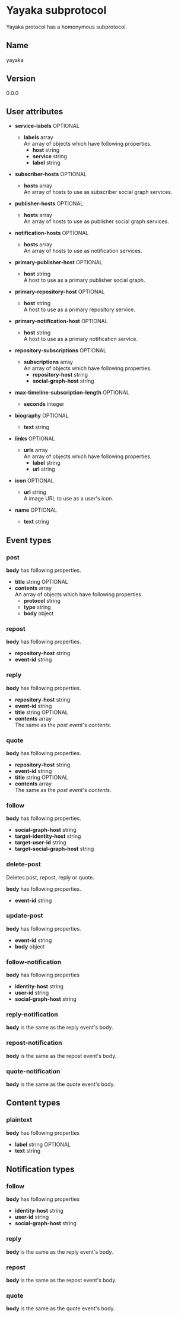 # Yayaka subprotocol

Yayaka protocol has a homonymous subprotocol.


## Name

yayaka


## Version

0.0.0


## User attributes

- **service-labels** OPTIONAL
  - **labels** array  
    An array of objects which have following properties.
    - **host** string
    - **service** string
    - **label** string

- **subscriber-hosts** OPTIONAL
  - **hosts** array  
    An array of hosts to use as subscriber social graph services.

- **publisher-hosts** OPTIONAL
  - **hosts** array  
    An array of hosts to use as publisher social graph services.

- **notification-hosts** OPTIONAL
  - **hosts** array  
    An array of hosts to use as notification services.

- **primary-publisher-host** OPTIONAL
  - **host** string  
    A host to use as a primary publisher social graph.

- **primary-repository-host** OPTIONAL
  - **host** string  
    A host to use as a primary repository service.

- **primary-notification-host** OPTIONAL
  - **host** string  
    A host to use as a primary notification service.

- **repository-subscriptions** OPTIONAL
  - **subscriptions** array  
    An array of objects which have following properties.
    - **repository-host** string
    - **social-graph-host** string

- **max-timeline-subscription-length** OPTIONAL
  - **seconds** integer

- **biography** OPTIONAL
  - **text** string

- **links** OPTIONAL
  - **urls** array  
    An array of objects which have following properties.
    - **label** string
    - **url** string

- **icon** OPTIONAL
  - **url** string  
    A image URL to use as a user's icon.

- **name** OPTIONAL
  - **text** string


## Event types

### post

**body** has following properties.
- **title** string OPTIONAL
- **contents** array  
  An array of objects which have following properties.
  - **protocol** string
  - **type** string
  - **body** object

### repost

**body** has following properties.
- **repository-host** string
- **event-id** string

### reply

**body** has following properties.
- **repository-host** string
- **event-id** string
- **title** string OPTIONAL
- **contents** array  
  The same as the *post event*'s *contents*.

### quote

**body** has following properties.
- **repository-host** string
- **event-id** string
- **title** string OPTIONAL
- **contents** array  
  The same as the *post event*'s *contents*.

### follow

**body** has following properties.
- **social-graph-host** string
- **target-identity-host** string
- **target-user-id** string
- **target-social-graph-host** string

### delete-post

Deletes post, repost, reply or quote.

**body** has following properties.
- **event-id** string

### update-post

**body** has following properties.
- **event-id** string
- **body** object

### follow-notification

**body** has following properties
- **identity-host** string
- **user-id** string
- **social-graph-host** string

### reply-notification

**body** is the same as the reply event's body.

### repost-notification

**body** is the same as the repost event's body.

### quote-notification

**body** is the same as the quote event's body.


## Content types

### plaintext

**body** has following properties
- **label** string OPTIONAL
- **text** string


## Notification types

### follow

**body** has following properties
- **identity-host** string
- **user-id** string
- **social-graph-host** string

### reply

**body** is the same as the reply event's body.

### repost

**body** is the same as the repost event's body.

### quote

**body** is the same as the quote event's body.
